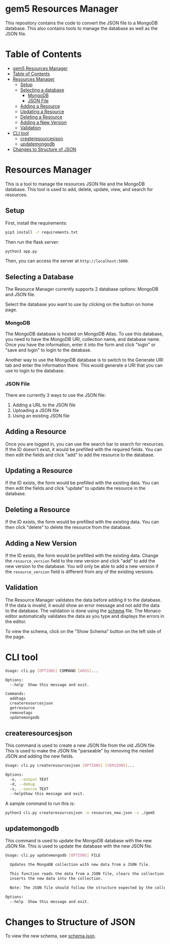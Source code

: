 # gem5 Resources Manager

This repository contains the code to convert the JSON file to a MongoDB database. This also contains tools to manage the database as well as the JSON file.
# Table of Contents
- [gem5 Resources Manager](#gem5-resources-manager)
- [Table of Contents](#table-of-contents)
- [Resources Manager](#resources-manager)
  - [Setup](#setup)
  - [Selecting a database](#selecting-a-database)
    - [MongoDB](#mongodb)
    - [JSON File](#json-file)
  - [Adding a Resource](#adding-a-resource)
  - [Updating a Resource](#updating-a-resource)
  - [Deleting a Resource](#deleting-a-resource)
  - [Adding a New Version](#adding-a-new-version)
  - [Validation](#validation)
- [CLI tool](#cli-tool)
  - [createresourcesjson](#createresourcesjson)
  - [updatemongodb](#updatemongodb)
- [Changes to Structure of JSON](#changes-to-structure-of-json)

# Resources Manager

This is a tool to manage the resources JSON file and the MongoDB database. This tool is used to add, delete, update, view, and search for resources.

## Setup

First, install the requirements:

```bash
pip3 install -r requirements.txt
```

Then run the flask server:

```bash
python3 app.py
```

Then, you can access the server at `http://localhost:5000`.

## Selecting a Database

The Resource Manager currently supports 2 database options: MongoDB and JSON file.

Select the database you want to use by clicking on the button on home page.

### MongoDB

The MongoDB database is hosted on MongoDB Atlas. To use this database, you need to have the MongoDB URI, collection name, and database name.  Once you have the information, enter it into the form and click "login" or "save and login" to login to the database.

Another way to use the MongoDB database is to switch to the Generate URI tab and enter the information there. This would generate a URI that you can use to login to the database.

### JSON File

There are currently 3 ways to use the JSON file:

1. Adding a URL to the JSON file
2. Uploading a JSON file
3. Using an existing JSON file

## Adding a Resource

Once you are logged in, you can use the search bar to search for resources. If the ID doesn't exist, it would be prefilled with the required fields. You can then edit the fields and click "add" to add the resource to the database.

## Updating a Resource

If the ID exists, the form would be prefilled with the existing data. You can then edit the fields and click "update" to update the resource in the database.

## Deleting a Resource

If the ID exists, the form would be prefilled with the existing data. You can then click "delete" to delete the resource from the database.

## Adding a New Version

If the ID exists, the form would be prefilled with the existing data. Change the `resource_version` field to the new version and click "add" to add the new version to the database. You will only be able to add a new version if the `resource_version` field is different from any of the existing versions.

## Validation

The Resource Manager validates the data before adding it to the database. If the data is invalid, it would show an error message and not add the data to the database. The validation is done using the [schema](schema/schema.json) file. The Monaco editor automatically validates the data as you type and displays the errors in the editor.

To view the schema, click on the "Show Schema" button on the left side of the page.
# CLI tool

```bash
Usage: cli.py [OPTIONS] COMMAND [ARGS]...

Options:
  --help  Show this message and exit.

Commands:
  addtags
  createresourcesjson
  getresource
  removetags
  updatemongodb
```

## createresourcesjson

This command is used to create a new JSON file from the old JSON file. This is used to make the JSON file "parseable" by removing the nested JSON and adding the new fields.

```bash
Usage: cli.py createresourcesjson [OPTIONS] [VERSIONS]...

Options:
  -o, --output TEXT
  -d, --debug
  -s, --source TEXT
  --helpShow this message and exit.
```

A sample command to run this is:

```bash
python3 cli.py createresourcesjson -o resources_new.json -s ./gem5
```

## updatemongodb

This command is used to update the MongoDB database with the new JSON file. This is used to update the database with the new JSON file.

```bash
Usage: cli.py updatemongodb [OPTIONS] FILE

  Updates the MongoDB collection with new data from a JSON file.

  This function reads the data from a JSON file, clears the collection, and
  inserts the new data into the collection.

  Note: The JSON file should follow the structure expected by the collection.

Options:
  --help  Show this message and exit.
```
# Changes to Structure of JSON

To view the new schema, see [schema.json](schema/schema.json).
